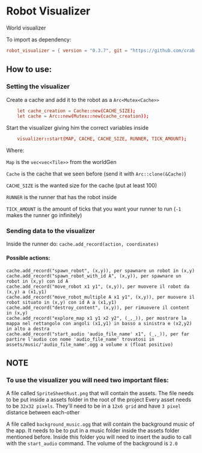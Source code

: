# Robot Visualizer
World visualizer

To import as dependency:

```toml
robot_visualizer = { version = "0.3.7", git = "https://github.com/crab-adv-prog/Visualizer.git"}
```

## How to use:

### Setting the visualizer

Create a cache and add it to the robot as a ```Arc<Mutex<Cache>>```

```toml
    let cache_creation = Cache::new(CACHE_SIZE);
    let cache = Arc::new(Mutex::new(cache_creation));
```

Start the visualizer giving him the correct variables inside

```toml
    visualizer::start(MAP, CACHE, CACHE_SIZE, RUNNER, TICK_AMOUNT);
```

Where:

```Map``` is the ```vec<vec<Tile>>``` from the worldGen

```Cache``` is the cache that we seen before (send it with ```Arc::clone(&Cache)```)

```CACHE_SIZE``` is the wanted size for the cache (put at least 100)

```RUNNER``` is the runner that has the robot inside

```TICK_AMOUNT``` is the amount of ticks that you want your runner to run (```-1``` makes the runner go infinitely)

### Sending data to the visualizer

Inside the runner do: ```cache.add_record(action, coordinates)```

#### Possible actions:

```
cache.add_record("spawn_robot", (x,y)), per spawnare un robot in (x,y)
cache.add_record("spawn_robot_with_id A", (x,y)), per spawnare un robot in (x,y) con id A
cache.add_record("move_robot x1 y1", (x,y)), per muovere il robot da (x,y) a (x1,y1)
cache.add_record("move_robot_multiple A x1 y1", (x,y)), per muovere il robot situato in (x,y) con id A a (x1,y1)
cache.add_record("destroy_content", (x,y)), per rimuovere il content in (x,y)
cache.add_record("explore_map x1 y1 x2 y2", (_,_)), per mostrare la mappa nel rettangolo con angoli (x1,y1) in basso a sinistra e (x2,y2) in alto a destra
cache.add_record("start_audio 'audio_file_name' x1", (_,_)), per far partire l'audio con nome 'audio_file_name' trovatosi in assets/music/'audio_file_name'.ogg a volume x (float positivo)
```


## NOTE

### To use the visualizer you will need two important files:

A file called ```SpriteSheetRust.png``` that will contain the assets. The file needs to be put inside a assets folder in the root of the project
Every asset needs to be ```32x32 pixels```. They'll need to be in a ```12x6 grid``` and have ```3 pixel``` distance between each-other

A file called ```background_music.ogg``` that will contain the background music of the app. It needs to be to put in a music folder inside the assets folder mentioned before.
Inside this folder you will need to insert the audio to call with the ```start_audio``` command. The volume of the background is ```2.0``` 
